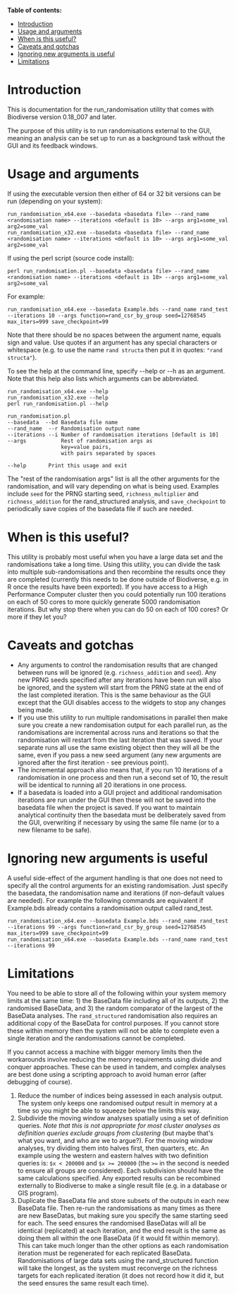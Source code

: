 **Table of contents:**
* [Introduction](#introduction)
* [Usage and arguments](#usage-and-arguments)
* [When is this useful?](#when-is-this-useful)
* [Caveats and gotchas](#caveats-and-gotchas)
* [Ignoring new arguments is useful](#ignoring-new-arguments-is-useful)
* [Limitations](#limitations)


# Introduction #

This is documentation for the run_randomisation utility that comes with Biodiverse version 0.18_007 and later.

The purpose of this utility is to run randomisations external to the GUI, meaning an analysis can be set up to run as a background task without the GUI and its feedback windows.

# Usage and arguments #

If using the executable version then either of 64 or 32 bit versions can be run (depending on your system):
```
run_randomisation_x64.exe --basedata <basedata file> --rand_name <randomisation name> --iterations <default is 10> --args arg1=some_val arg2=some_val
run_randomisation_x32.exe --basedata <basedata file> --rand_name <randomisation name> --iterations <default is 10> --args arg1=some_val arg2=some_val
```

If using the perl script (source code install):
```
perl run_randomisation.pl --basedata <basedata file> --rand_name <randomisation name> --iterations <default is 10> --args arg1=some_val arg2=some_val
```

For example:
```
run_randomisation_x64.exe --basedata Example.bds --rand_name rand_test --iterations 10 --args function=rand_csr_by_group seed=12768545 max_iters=999 save_checkpoint=99
```

Note that there should be no spaces between the argument name, equals sign and value.  Use quotes if an argument has any special characters or whitespace (e.g. to use the name `rand structa` then put it in quotes: `"rand structa"`).

To see the help at the command line, specify --help or --h as an argument.  Note that this help also lists which arguments can be abbreviated.
```
run_randomisation_x64.exe --help
run_randomisation_x32.exe --help
perl run_randomisation.pl --help
```

```
run_randomisation.pl
--basedata  --bd Basedata file name
--rand_name  --r Randomisation output name
--iterations --i Number of randomisation iterations [default is 10]
--args           Rest of randomisation args as
                 key=value pairs,
                 with pairs separated by spaces

--help       Print this usage and exit
```

The "rest of the randomisation args" list is all the other arguments for the randomisation, and will vary depending on what is being used.  Examples include `seed` for the PRNG starting seed, `richness_multiplier` and `richness_addition` for the rand_structured analysis, and `save_checkpoint` to periodically save copies of the basedata file if such are needed.


# When is this useful? #

This utility is probably most useful when you have a large data set and the randomisations take a long time.  Using this utility, you can divide the task into multiple sub-randomisations and then recombine the results once they are completed (currently this needs to be done outside of Biodiverse, e.g. in R once the results have been exported).  If you have access to a High Performance Computer cluster then you could potentially run 100 iterations on each of 50 cores to more quickly generate 5000 randomisation iterations.  But why stop there when you can do 50 on each of 100 cores?  Or more if they let you?

# Caveats and gotchas #

  * Any arguments to control the randomisation results that are changed between runs will be ignored (e.g. `richness_addition` and `seed`).  Any new PRNG seeds specified after any iterations have been run will also be ignored, and the system will start from the PRNG state at the end of the last completed iteration.  This is the same behaviour as the GUI except that the GUI disables access to the widgets to stop any changes being made.
  * If you use this utility to run multiple randomisations in parallel then make sure you create a new randomisation output for each parallel run, as the randomisations are incremental across runs and iterations so that the randomisation will restart from the last iteration that was saved.  If your separate runs all use the same existing object then they will all be the same, even if you pass a new seed argument (any new arguments are ignored after the first iteration - see previous point).
  * The incremental approach also means that, if you run 10 iterations of a randomisation in one process and then run a second set of 10, the result will be identical to running all 20 iterations in one process.
  * If a basedata is loaded into a GUI project and additional randomisation iterations are run under the GUI then these will not be saved into the basedata file when the project is saved.  If you want to maintain analytical continuity then the basedata must be deliberately saved from the GUI, overwriting if necessary by using the same file name (or to a new filename to be safe).

# Ignoring new arguments is useful #

A useful side-effect of the argument handling is that one does not need to specify all the control arguments for an existing randomisation.  Just specify the basedata, the randomisation name and iterations (if non-default values are needed).  For example the following commands are equivalent if Example.bds already contains a randomisation output called rand_test.
```
run_randomisation_x64.exe --basedata Example.bds --rand_name rand_test --iterations 99 --args function=rand_csr_by_group seed=12768545 max_iters=999 save_checkpoint=99
run_randomisation_x64.exe --basedata Example.bds --rand_name rand_test --iterations 99
```

# Limitations #

You need to be able to store all of the following within your system memory limits at the same time:  1) the BaseData file including all of its outputs, 2) the randomised BaseData, and 3) the random comparator of the largest of the BaseData analyses.  The `rand_structured` randomisation also requires an additional copy of the BaseData for control purposes.  If you cannot store these within memory then the system will not be able to complete even a single iteration and the randomisations cannot be completed.

If you cannot access a machine with bigger memory limits then the workarounds involve reducing the memory requirements using divide and conquer approaches.  These can be used in tandem, and complex analyses are best done using a scripting approach to avoid human error (after debugging of course).

  1. Reduce the number of indices being assessed in each analysis output.  The system only keeps one randomised output result in memory at a time so you might be able to squeeze below the limits this way.
  1. Subdivide the moving window analyses spatially using a set of definition queries.  _Note that this is not appropriate for most cluster analyses as definition queries exclude groups from clustering_ (but maybe that's what you want, and who are we to argue?).  For the moving window analyses, try dividing them into halves first, then quarters, etc.  An example using the western and eastern halves with two definition queries is:  `$x < 200000` and `$x >= 200000` (the `>=` in the second is needed to ensure all groups are considered).  Each subdivision should have the same calculations specified.  Any exported results can be recombined externally to Biodiverse to make a single result file (e.g. in a database or GIS program).
  1. Duplicate the BaseData file and store subsets of the outputs in each new BaseData file.  Then re-run the randomisations as many times as there are new BaseDatas, but making sure you specify the same starting seed for each.  The seed ensures the randomised BaseDatas will all be identical (replicated) at each iteration, and the end result is the same as doing them all within the one BaseData (if it would fit within memory).  This can take much longer than the other options as each randomisation iteration must be regenerated for each replicated BaseData.  Randomisations of large data sets using the rand_structured function will take the longest, as the system must reconverge on the richness targets for each replicated iteration (it does not record how it did it, but the seed ensures the same result each time).
